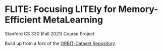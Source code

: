 # FLITE: Focusing LITEly for Memory-Efficient MetaLearning
Stanford CS 330 (Fall 2021) Course Project

Build up from a fork of the [ORBIT-Dataset Repository](https://github.com/microsoft/ORBIT-Dataset).
